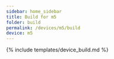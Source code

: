 ```yaml
---
sidebar: home_sidebar
title: Build for m5
folder: build
permalink: /devices/m5/build
device: m5
---
```

{% include templates/device_build.md %}
